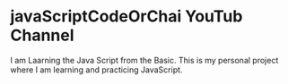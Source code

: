 # javaScriptCodeOrChai YouTub Channel

I am Laarning the Java Script from the Basic.
This is my personal project where I am learning and practicing JavaScript.

 
